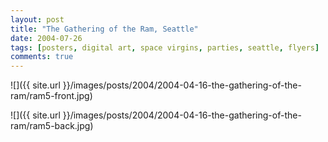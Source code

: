 ```yaml
---
layout: post
title: "The Gathering of the Ram, Seattle"
date: 2004-07-26
tags: [posters, digital art, space virgins, parties, seattle, flyers]
comments: true
---
```

![]({{ site.url }}/images/posts/2004/2004-04-16-the-gathering-of-the-ram/ram5-front.jpg)

![]({{ site.url }}/images/posts/2004/2004-04-16-the-gathering-of-the-ram/ram5-back.jpg)
